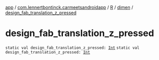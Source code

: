 [app](../../../index.md) / [com.lennertbontinck.carmeetsandroidapp](../../index.md) / [R](../index.md) / [dimen](index.md) / [design_fab_translation_z_pressed](./design_fab_translation_z_pressed.md)

# design_fab_translation_z_pressed

`static val design_fab_translation_z_pressed: `[`Int`](https://kotlinlang.org/api/latest/jvm/stdlib/kotlin/-int/index.html)
`static val design_fab_translation_z_pressed: `[`Int`](https://kotlinlang.org/api/latest/jvm/stdlib/kotlin/-int/index.html)